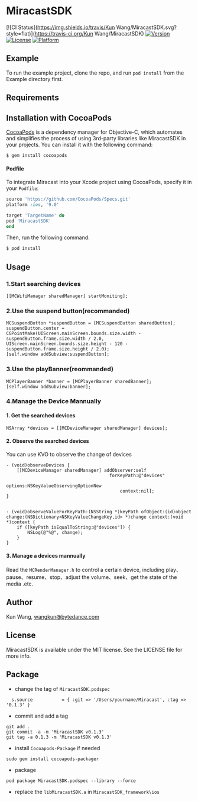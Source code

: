 # MiracastSDK

[![CI Status](https://img.shields.io/travis/Kun Wang/MiracastSDK.svg?style=flat)](https://travis-ci.org/Kun Wang/MiracastSDK)
[![Version](https://img.shields.io/cocoapods/v/MiracastSDK.svg?style=flat)](https://cocoapods.org/pods/MiracastSDK)
[![License](https://img.shields.io/cocoapods/l/MiracastSDK.svg?style=flat)](https://cocoapods.org/pods/MiracastSDK)
[![Platform](https://img.shields.io/cocoapods/p/MiracastSDK.svg?style=flat)](https://cocoapods.org/pods/MiracastSDK)

## Example

To run the example project, clone the repo, and run `pod install` from the Example directory first.

## Requirements

## Installation with CocoaPods

[CocoaPods](http://cocoapods.org) is a dependency manager for Objective-C, which automates and simplifies the process of using 3rd-party libraries like MiracastSDK in your projects. You can install it with the following command:

```bash
$ gem install cocoapods
```

#### Podfile

To integrate Miracast into your Xcode project using CocoaPods, specify it in your `Podfile`:

```ruby
source 'https://github.com/CocoaPods/Specs.git'
platform :ios, '9.0'

target 'TargetName' do
pod 'MiracastSDK'
end
```

Then, run the following command:

```bash
$ pod install
```

## Usage

### 1.Start searching devices
```objc
[[MCWifiManager sharedManager] startMoniting];
```

### 2.Use the suspend button(recommanded)

```objc
MCSuspendButton *suspendButton = [MCSuspendButton sharedButton];
suspendButton.center = CGPointMake(UIScreen.mainScreen.bounds.size.width - suspendButton.frame.size.width / 2.0, UIScreen.mainScreen.bounds.size.height - 120 - suspendButton.frame.size.height / 2.0);
[self.window addSubview:suspendButton];
```

### 3.Use the playBanner(reommanded)

```objc
MCPlayerBanner *banner = [MCPlayerBanner sharedBanner];
[self.window addSubview:banner];
```

### 4.Manage the Device Mannually

#### 1. Get the searched devices

```objc
NSArray *devices = [[MCDeviceManager sharedManager] devices];
```

#### 2. Observe the searched devices

You can use KVO to observe the change of devices

```objc
- (void)observeDevices {
	[[MCDeviceManager sharedManager] addObserver:self
       								   forKeyPath:@"devices"
          							   options:NSKeyValueObservingOptionNew
         								   context:nil];
}


- (void)observeValueForKeyPath:(NSString *)keyPath ofObject:(id)object change:(NSDictionary<NSKeyValueChangeKey,id> *)change context:(void *)context {
    if ([keyPath isEqualToString:@"devices"]) {
        NSLog(@"%@", change);
    }
}

```

#### 3. Manage a devices mannually

Read the `MCRenderManager.h` to control a certain device, including play、pause、resume、stop、adjust the volume、seek、get the state of the media .etc.



## Author

Kun Wang, wangkun@bytedance.com

## License

MiracastSDK is available under the MIT license. See the LICENSE file for more info.




## Package

- change the tag of `MiracastSDK.podspec`

```
  s.source           = { :git => '/Users/yourname/Miracast', :tag => '0.1.3' }

```

- commit and add a tag

```
git add .
git commit -a -m 'MiracastSDK v0.1.3'
git tag -a 0.1.3 -m 'MiracastSDK v0.1.3'
```

- install `Cocoapods-Package` if needed

```
sudo gem install cocoapods-packager

```

- package

```
pod package MiracastSDK.podspec --library --force
```

- replace the `libMiracastSDK.a` in `MiracastSDK_framework\ios`